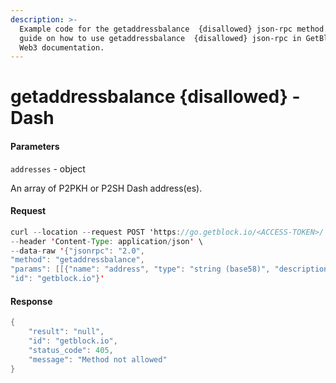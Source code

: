 ```yaml
---
description: >-
  Example code for the getaddressbalance  {disallowed} json-rpc method. Сomplete
  guide on how to use getaddressbalance  {disallowed} json-rpc in GetBlock.io
  Web3 documentation.
---
```


# getaddressbalance {disallowed} - Dash

#### Parameters

`addresses` - object

An array of P2PKH or P2SH Dash address(es).

#### Request

```java
curl --location --request POST 'https://go.getblock.io/<ACCESS-TOKEN>/' \
--header 'Content-Type: application/json' \
--data-raw '{"jsonrpc": "2.0",
"method": "getaddressbalance",
"params": [[{"name": "address", "type": "string (base58)", "description": ["The base58check encoded address."], "value": null}]],
"id": "getblock.io"}'
```

#### Response

```java
{
    "result": "null",
    "id": "getblock.io",
    "status_code": 405,
    "message": "Method not allowed"
}
```
